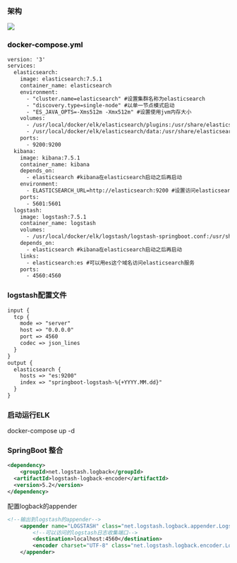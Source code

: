 ### 架构
![](https://cdn.nlark.com/yuque/0/2023/png/26411187/1703257418498-57bce12e-dbeb-4e75-9e34-4cfb93700024.png)



### **<font style="color:rgb(0, 0, 0);">docker-compose.yml</font>**
```xml
version: '3'
services:
  elasticsearch:
    image: elasticsearch:7.5.1
    container_name: elasticsearch
    environment:
      - "cluster.name=elasticsearch" #设置集群名称为elasticsearch
      - "discovery.type=single-node" #以单一节点模式启动
      - "ES_JAVA_OPTS=-Xms512m -Xmx512m" #设置使用jvm内存大小
    volumes:
      - /usr/local/docker/elk/elasticsearch/plugins:/usr/share/elasticsearch/plugins #插件文件挂载
      - /usr/local/docker/elk/elasticsearch/data:/usr/share/elasticsearch/data #数据文件挂载
    ports:
      - 9200:9200
  kibana:
    image: kibana:7.5.1
    container_name: kibana
    depends_on:
      - elasticsearch #kibana在elasticsearch启动之后再启动
    environment:
      - ELASTICSEARCH_URL=http://elasticsearch:9200 #设置访问elasticsearch的地址
    ports:
      - 5601:5601
  logstash:
    image: logstash:7.5.1
    container_name: logstash
    volumes:
      - /usr/local/docker/elk/logstash/logstash-springboot.conf:/usr/share/logstash/pipeline/logstash.conf #挂载logstash的配置文件
    depends_on:
      - elasticsearch #kibana在elasticsearch启动之后再启动
    links:
      - elasticsearch:es #可以用es这个域名访问elasticsearch服务
    ports:
      - 4560:4560
```



### logstash配置文件
```xml
input {
  tcp {
    mode => "server"
    host => "0.0.0.0"
    port => 4560
    codec => json_lines
  }
}
output {
  elasticsearch {
    hosts => "es:9200"
    index => "springboot-logstash-%{+YYYY.MM.dd}"
  }
}
```



### 启动运行ELK
docker-compose up -d



### SpringBoot 整合
```xml
<dependency>
	<groupId>net.logstash.logback</groupId>
  <artifactId>logstash-logback-encoder</artifactId>
  <version>5.2</version>
</dependency>
```



配置logback的appender

```xml
<!--输出到logstash的appender-->
    <appender name="LOGSTASH" class="net.logstash.logback.appender.LogstashTcpSocketAppender">
        <!--可以访问的logstash日志收集端口-->
        <destination>localhost:4560</destination>
        <encoder charset="UTF-8" class="net.logstash.logback.encoder.LogstashEncoder"/>
    </appender>
```

